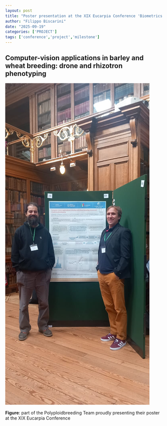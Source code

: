 ```yaml
---
layout: post
title: "Poster presentation at the XIX Eucarpia Conference 'Biometrics in Plant Breeding'"
author: "Filippo Biscarini"
date: "2025-09-19"
categories: ['PROJECT']
tags: ['conference','project','milestone']
---
```


## Computer-vision applications in barley and wheat breeding: drone and rhizotron phenotyping

<a href="/assets/img/posts/2025-eucarpia-poster.jpeg"><img src="/assets/img/posts/2025-eucarpia-poster.jpeg" alt="Polyploidbreeding poster at Eucarpia 2025"></a>
<div class="caption"><b>Figure</b>: part of the Polyploidbreeding Team proudly presenting their poster at the XIX Eucarpia Conference</div>

